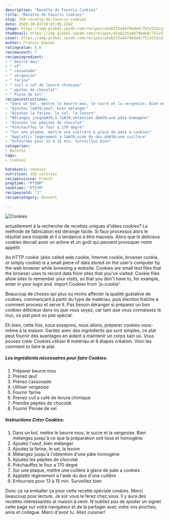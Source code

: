 ```yaml
---
description: "Recette de Favoris Cookies"
title: "Recette de Favoris Cookies"
slug: 359-recette-de-favoris-cookies
date: 2020-10-01T18:03:05.256Z
image: https://img-global.cpcdn.com/recipes/a5ab215a4479ede0/751x532cq70/cookies-photo-principale-de-la-recette.jpg
thumbnail: https://img-global.cpcdn.com/recipes/a5ab215a4479ede0/751x532cq70/cookies-photo-principale-de-la-recette.jpg
cover: https://img-global.cpcdn.com/recipes/a5ab215a4479ede0/751x532cq70/cookies-photo-principale-de-la-recette.jpg
author: Francis Dawson
ratingvalue: 4.6
reviewcount: 7
recipeingredient:
- " beurre mou"
- " uf"
- " cassonade"
- " vergeoise"
- " farine"
- " cuil a caf de levure chimique"
- " ppites de chocolat"
- " Pince de sel"
recipeinstructions:
- "Dans un bol, mettre le beurre mou, le sucre et la vergeoise. Bien mélangez jusqu&#39;à ce que la préparation soit lisse et homogène"
- "Ajoutez l&#39;oeuf, bien mélanger"
- "Ajoutez la farine, le sel, la levure"
- "Mélangez jusqu&#39;à l&#39;obtention d&#39;une pâte homogène"
- "Ajoutez les pépites de chocolat"
- "Préchauffez le four a 170 degré"
- "Sur une plaque, mettre une cuillère à glace de pate a cookies"
- "Applattir légèrement à l&#39;aide du dos d&#39;une cuillère"
- "Enfournez pour 13 à 15 min. Surveillez bien"
categories:
- Recette
tags:
- cookies

katakunci: cookies 
nutrition: 258 calories
recipecuisine: French
preptime: "PT30M"
cooktime: "PT57M"
recipeyield: "2"
recipecategory: Dessert

---
```



![Cookies](https://img-global.cpcdn.com/recipes/a5ab215a4479ede0/751x532cq70/cookies-photo-principale-de-la-recette.jpg)

actuellement à la recherche de recettes uniques d'idées cookies? La méthode de fabrication est dérange facile. Si faux processus alors le résultat sera insipide et il a tendance à être mauvais. Alors que le délicieux cookies devrait avoir un arôme et un goût qui peuvent provoquer notre appétit.

An HTTP cookie (also called web cookie, Internet cookie, browser cookie, or simply cookie) is a small piece of data stored on the user&#39;s computer by the web browser while browsing a website. Cookies are small text files that the browser uses to record data from sites that you&#39;ve visited. Cookie files allow sites to remember your visits, so that you don&#39;t have to, for example, enter in your login and. import Cookies from &#39;js-cookie&#39;.

Beaucoup de choses qui plus ou moins affecter la qualité gustative de cookies, commençant à partir du type de matériau, puis élection fraîche à comment process et serve it. Pas besoin déranger si préparez un bon cookies délicieux dans où que vous soyez, car tant que vous connaissez le truc, ce plat peut so plat spécial.


Eh bien, cette fois, nous essayons, nous allons, préparer cookies vous-même à la maison. Gardez avec des ingrédients qui sont simples, ce plat peut fournir des avantages en aidant à maintenir un corps sain us. Vous pouvez créer Cookies utiliser 8 matériau et 9 étapes création. Voici les comment to faire le plat.

<!--inarticleads1-->

##### Les ingrédients nécessaires pour faire Cookies:

1. Préparer  beurre mou
1. Prenez  œuf
1. Prenez  cassonade
1. Utiliser  vergeoise
1. Fournir  farine
1. Prenez  cuil a café de levure chimique
1. Prendre  pépites de chocolat
1. Fournir  Pincée de sel




<!--inarticleads2-->

##### Instructions Créer Cookies:

1. Dans un bol, mettre le beurre mou, le sucre et la vergeoise. Bien mélangez jusqu&#39;à ce que la préparation soit lisse et homogène
1. Ajoutez l&#39;oeuf, bien mélanger
1. Ajoutez la farine, le sel, la levure
1. Mélangez jusqu&#39;à l&#39;obtention d&#39;une pâte homogène
1. Ajoutez les pépites de chocolat
1. Préchauffez le four a 170 degré
1. Sur une plaque, mettre une cuillère à glace de pate a cookies
1. Applattir légèrement à l&#39;aide du dos d&#39;une cuillère
1. Enfournez pour 13 à 15 min. Surveillez bien





Donc ça va emballer ça pour cette recette spéciale cookies. Merci beaucoup pour lecture. Je sûr vous le ferez chez vous. Il y aura des recettes  intéressantes at maison à venir. N'oubliez pas de ajouter un signet cette page sur votre navigateur et de la partager avec votre vos proches, amis et collègue. Merci d'avoir lu. Allez cuisiner!

